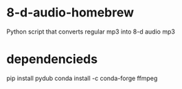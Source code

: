# 8-d-audio-homebrew
Python script that converts regular mp3 into 8-d audio mp3

# dependencieds
pip install pydub
conda install -c conda-forge ffmpeg
